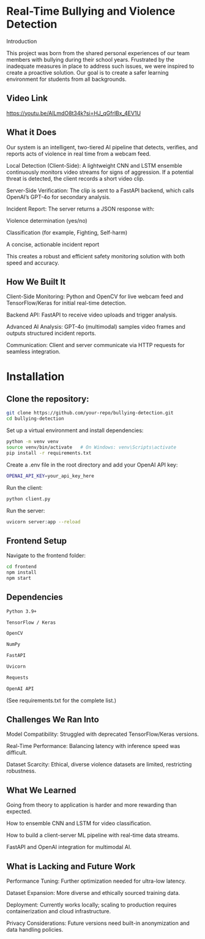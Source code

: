 # Real-Time Bullying and Violence Detection
Introduction

This project was born from the shared personal experiences of our team members with bullying during their school years. Frustrated by the inadequate measures in place to address such issues, we were inspired to create a proactive solution. Our goal is to create a safer learning environment for students from all backgrounds.

## Video Link
https://youtu.be/AlLmdO8t34k?si=HJ_qGfrlBx_4EV1U

## What it Does

Our system is an intelligent, two-tiered AI pipeline that detects, verifies, and reports acts of violence in real time from a webcam feed.

Local Detection (Client-Side): A lightweight CNN and LSTM ensemble continuously monitors video streams for signs of aggression. If a potential threat is detected, the client records a short video clip.

Server-Side Verification: The clip is sent to a FastAPI backend, which calls OpenAI’s GPT-4o for secondary analysis.

Incident Report: The server returns a JSON response with:

Violence determination (yes/no)

Classification (for example, Fighting, Self-harm)

A concise, actionable incident report

This creates a robust and efficient safety monitoring solution with both speed and accuracy.

## How We Built It

Client-Side Monitoring: Python and OpenCV for live webcam feed and TensorFlow/Keras for initial real-time detection.

Backend API: FastAPI to receive video uploads and trigger analysis.

Advanced AI Analysis: GPT-4o (multimodal) samples video frames and outputs structured incident reports.

Communication: Client and server communicate via HTTP requests for seamless integration.

# Installation

## Clone the repository:

```bash 
git clone https://github.com/your-repo/bullying-detection.git
cd bullying-detection
```

Set up a virtual environment and install dependencies:

```bash
python -m venv venv
source venv/bin/activate   # On Windows: venv\Scripts\activate
pip install -r requirements.txt
```

Create a .env file in the root directory and add your OpenAI API key:

```bash 
OPENAI_API_KEY=your_api_key_here
```
Run the client:

```bash 
python client.py
```

Run the server:

```bash 
uvicorn server:app --reload
```
## Frontend Setup

Navigate to the frontend folder:
```bash
cd frontend
npm install
npm start
```
## Dependencies
```bash
Python 3.9+

TensorFlow / Keras

OpenCV

NumPy

FastAPI

Uvicorn

Requests

OpenAI API

```
(See requirements.txt for the complete list.)

## Challenges We Ran Into

Model Compatibility: Struggled with deprecated TensorFlow/Keras versions.

Real-Time Performance: Balancing latency with inference speed was difficult.

Dataset Scarcity: Ethical, diverse violence datasets are limited, restricting robustness.


## What We Learned

Going from theory to application is harder and more rewarding than expected.

How to ensemble CNN and LSTM for video classification.

How to build a client-server ML pipeline with real-time data streams.

FastAPI and OpenAI integration for multimodal AI.

## What is Lacking and Future Work

Performance Tuning: Further optimization needed for ultra-low latency.

Dataset Expansion: More diverse and ethically sourced training data.

Deployment: Currently works locally; scaling to production requires containerization and cloud infrastructure.

Privacy Considerations: Future versions need built-in anonymization and data handling policies.

